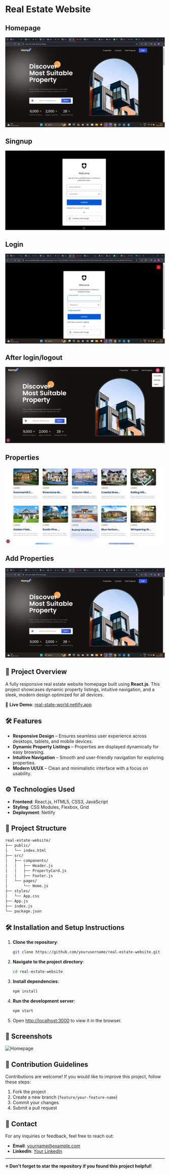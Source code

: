 # Real Estate Website

## Homepage
![Project Screenshot](https://github.com/Sanskar-hub2001/new-Real-estate/blob/8e3b013bd818fa21da462267daea469e82bc7eec/Screenshot%20(1196).png)

## Singnup
![Project Screenshot](https://github.com/Sanskar-hub2001/new-Real-estate/blob/main/Screenshot%202024-12-29%20095227.png?raw=true)

## Login
![Project Screenshot](https://github.com/Sanskar-hub2001/new-Real-estate/blob/8e3b013bd818fa21da462267daea469e82bc7eec/Screenshot%20(1197).png)

## After login/logout
![Project Screenshot](https://github.com/Sanskar-hub2001/new-Real-estate/blob/main/Screenshot%202024-12-29%20095622%20-%20Copy.png?raw=true)

## Properties
![Project Screenshot](https://github.com/Sanskar-hub2001/new-Real-estate/blob/main/Screenshot%202024-12-29%20095452.png?raw=true)

## Add Properties
![Project Screenshot](https://github.com/Sanskar-hub2001/new-Real-estate/blob/8e3b013bd818fa21da462267daea469e82bc7eec/Screenshot%20(1196).png)


## 🚀 Project Overview
A fully responsive real estate website homepage built using **React.js**. This project showcases dynamic property listings, intuitive navigation, and a sleek, modern design optimized for all devices.

🔗 **Live Demo**: [real-state-world.netlify.app](https://real-state-world.netlify.app/)

## 🛠️ Features
- **Responsive Design** – Ensures seamless user experience across desktops, tablets, and mobile devices.
- **Dynamic Property Listings** – Properties are displayed dynamically for easy browsing.
- **Intuitive Navigation** – Smooth and user-friendly navigation for exploring properties.
- **Modern UI/UX** – Clean and minimalistic interface with a focus on usability.

## ⚙️ Technologies Used
- **Frontend**: React.js, HTML5, CSS3, JavaScript
- **Styling**: CSS Modules, Flexbox, Grid
- **Deployment**: Netlify

## 📂 Project Structure
```
real-estate-website/
├── public/
│   └── index.html
├── src/
│   ├── components/
│   │   ├── Header.js
│   │   ├── PropertyCard.js
│   │   ├── Footer.js
│   └── pages/
│       └── Home.js
├── styles/
│   └── App.css
├── App.js
├── index.js
└── package.json
```

## 🛠️ Installation and Setup Instructions
1. **Clone the repository**:
   ```bash
   git clone https://github.com/yourusername/real-estate-website.git
   ```
2. **Navigate to the project directory**:
   ```bash
   cd real-estate-website
   ```
3. **Install dependencies**:
   ```bash
   npm install
   ```
4. **Run the development server**:
   ```bash
   npm start 
   ```
5. Open [http://localhost:3000](http://localhost:3000) to view it in the browser.

## 📸 Screenshots
![Homepage](https://real-state-world.netlify.app/homepage.png)

## 🤝 Contribution Guidelines
Contributions are welcome! If you would like to improve this project, follow these steps:
1. Fork the project
2. Create a new branch (`feature/your-feature-name`)
3. Commit your changes
4. Submit a pull request

## 📧 Contact
For any inquiries or feedback, feel free to reach out:
- **Email**: yourname@example.com
- **LinkedIn**: [Your LinkedIn](https://linkedin.com/in/yourprofile)

---
**⭐ Don't forget to star the repository if you found this project helpful!**

